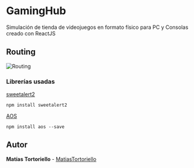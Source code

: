 # GamingHub

Simulación de tienda de videojuegos en formato físico para PC y Consolas creado con ReactJS

## Routing
![Routing](./src/img/GamingHub.gif)


### Librerías usadas

[sweetalert2](https://sweetalert2.github.io/)


```
npm install sweetalert2
```

[AOS](https://michalsnik.github.io/aos/)


```
npm install aos --save
```

## Autor
**Matías Tortoriello** - [MatiasTortoriello](https://github.com/MatiasTortoriello)

